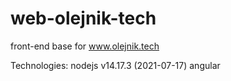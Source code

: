 # web-olejnik-tech
front-end base for www.olejnik.tech

Technologies:
nodejs v14.17.3 (2021-07-17)
angular